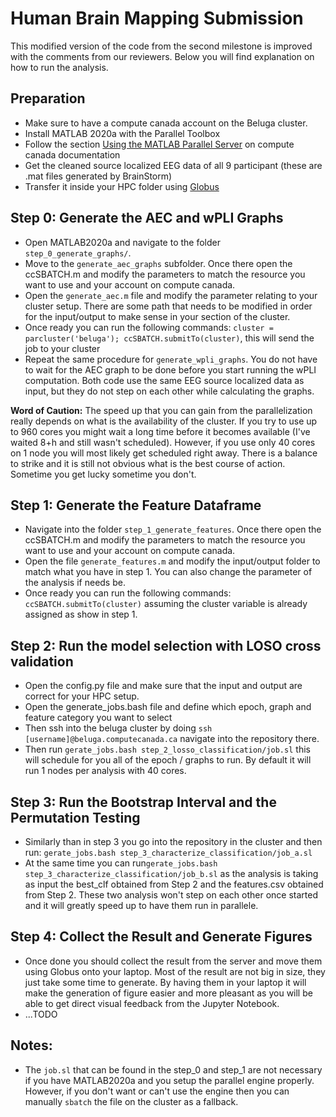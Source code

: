 # Human Brain Mapping Submission
This modified version of the code from the second milestone is improved with the comments from our reviewers. Below you will find explanation on how to run the analysis.

## Preparation
- Make sure to have a compute canada account on the Beluga cluster.
- Install MATLAB 2020a with the Parallel Toolbox
- Follow the section [Using the MATLAB Parallel Server](https://docs.computecanada.ca/wiki/MATLAB) on compute canada documentation
- Get the cleaned source localized EEG data of all 9 participant (these are .mat files generated by BrainStorm)
- Transfer it inside your HPC folder using [Globus](https://globus.computecanada.ca/)

## Step 0: Generate the AEC and wPLI Graphs
- Open MATLAB2020a and navigate to the folder `step_0_generate_graphs/`.
- Move to the `generate_aec_graphs` subfolder. Once there open the ccSBATCH.m and modify the parameters to match the resource you want to use and your account on compute canada.
- Open the `generate_aec.m` file and modify the parameter relating to your cluster setup. There are some path that needs to be modified in order for the input/output to make sense in your section of the cluster.
- Once ready you can run the following commands: `cluster = parcluster('beluga'); ccSBATCH.submitTo(cluster)`, this will send the job to your cluster
- Repeat the same procedure for `generate_wpli_graphs`. You do not have to wait for the AEC graph to be done before you start running the wPLI computation. Both code use the same EEG source localized data as input, but they do not step on each other while calculating the graphs.

**Word of Caution:** The speed up that you can gain from the parallelization really depends on what is the availability of the cluster. If you try to use up to 960 cores you might wait a long time before it becomes available (I've waited 8+h and still wasn't scheduled). However, if you use only 40 cores on 1 node you will most likely get scheduled right away. There is a balance to strike and it is still not obvious what is the best course of action. Sometime you get lucky sometime you don't.

## Step 1: Generate the Feature Dataframe
- Navigate into the folder `step_1_generate_features`. Once there open the ccSBATCH.m and modify the parameters to match the resource you want to use and your account on compute canada. 
- Open the file `generate_features.m` and modify the input/output folder to match what you have in step 1. You can also change the parameter of the analysis if needs be.
- Once ready you can run the following commands: `ccSBATCH.submitTo(cluster)` assuming the cluster variable is already assigned as show in step 1.

## Step 2: Run the model selection with LOSO cross validation
- Open the config.py file and make sure that the input and output are correct for your HPC setup.
- Open the generate_jobs.bash file and define which epoch, graph and feature category you want to select
- Then ssh into the beluga cluster by doing `ssh [username]@beluga.computecanada.ca` navigate into the repository there.
- Then run `gerate_jobs.bash step_2_losso_classification/job.sl` this will schedule for you all of the epoch / graphs to run. By default it will run 1 nodes per analysis with 40 cores.

## Step 3: Run the Bootstrap Interval and the Permutation Testing
- Similarly than in step 3 you go into the repository in the cluster and then run: `gerate_jobs.bash step_3_characterize_classification/job_a.sl`
- At the same time you can run`gerate_jobs.bash step_3_characterize_classification/job_b.sl` as the analysis is taking as input the best_clf obtained from Step 2 and the features.csv obtained from Step 2. These two analysis won't step on each other once started and it will greatly speed up to have them run in parallele.

## Step 4: Collect the Result and Generate Figures
- Once done you should collect the result from the server and move them using Globus onto your laptop. Most of the result are not big in size, they just take some time to generate. By having them in your laptop it will make the generation of figure easier and more pleasant as you will be able to get direct visual feedback from the Jupyter Notebook.
- ...TODO

## Notes:
- The `job.sl` that can be found in the step_0 and step_1 are not necessary if you have MATLAB2020a and you setup the parallel engine properly. However, if you don't want or can't use the engine then you can manually `sbatch` the file on the cluster as a fallback.